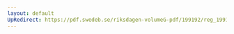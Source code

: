 ```yaml
---
layout: default
UpRedirect: https://pdf.swedeb.se/riksdagen-volumeG-pdf/199192/reg_199192/reg_199192_0637.pdf
---
```

